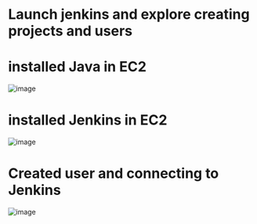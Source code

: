 # Launch jenkins and explore creating projects and users

# installed Java in EC2

![image](https://github.com/ArpanaM/Guvi_tasks/assets/68733492/d3ce13fc-ce17-4708-8573-0855f40a78db)

# installed Jenkins in EC2

![image](https://github.com/ArpanaM/Guvi_tasks/assets/68733492/bbc44964-e6d4-42e7-92e2-484cabe9ab65)

# Created user and connecting to Jenkins


![image](https://github.com/ArpanaM/Guvi_tasks/assets/68733492/5b8ffcb0-758b-4d5d-a37f-ceb2777f91e8)


